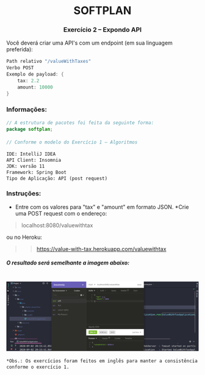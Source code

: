 # <div align="center">SOFTPLAN</div>
### <div align="center">Exercício 2 – Expondo API</div>


Você deverá criar uma API's com um endpoint (em sua linguagem preferida):


```java
Path relativo "/valueWithTaxes" 
Verbo POST
Exemplo de payload: {
	tax: 2.2
	amount: 10000
}
```
### Informações:


```java
// A estrutura de pacotes foi feita da seguinte forma:
package softplan;

// Conforme o modelo do Exercício 1 – Algoritmos
```

```
IDE: IntelliJ IDEA
API Client: Insomnia
JDK: versão 11
Framework: Spring Boot
Tipo de Aplicação: API (post request)
```

### Instruções:
* Entre com os valores para "tax" e "amount" em formato JSON.
*Crie uma POST request com o endereço:
> localhost:8080/valuewithtax

ou no Heroku:
>> https://value-with-tax.herokuapp.com/valuewithtax

##### O resultado será semelhante a imagem abaixo:
<br />
<div align="center"><img src="./_res/preview.png" alt="Star Wars CLI Preview" /></div>


    *Obs.: Os exercícios foram feitos em inglês para manter a consistência conforme o exercício 1.
